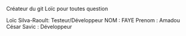 Créateur du git Loïc pour toutes question

Loïc Silva-Raoult: Testeur/Développeur
NOM : FAYE Prenom : Amadou
César Savic : Développeur
